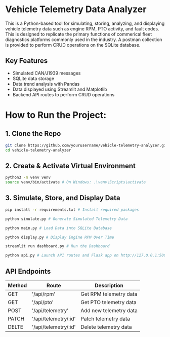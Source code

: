 # Vehicle Telemetry Data Analyzer

This is a Python-based tool for simulating, storing, analyzing, and displaying vehicle telemetry data such as engine RPM, PTO activity, and fault codes. This is designed to replicate the primary functions of commerical fleet diagnostics platforms commonly used in the industry. A postman collection is provided to perform CRUD operations on the SQLite database.

## Key Features ##
- Simulated CAN/J1939 messages
- SQLite data storage
- Data trend analysis with Pandas
- Data displayed using Streamlit and Matplotlib
- Backend API routes to perform CRUD operations


# How to Run the Project:

## 1. Clone the Repo ##
```bash
git clone https://github.com/yourusername/vehicle-telemetry-analyzer.git
cd vehicle-telemetry-analyzer
```

## 2. Create & Activate Virtual Environment ##
```bash
python3 -m venv venv
source venv/bin/activate # On Windows: .\venv\Scripts\activate
```

## 3. Simulate, Store, and Display Data ##
```bash
pip install -r requirements.txt # Install required packages

python simulate.py # Generate Simulated Telemetry Data

python main.py # Load Data into SQLite Database

python display.py # Display Engine RPM Over Time

streamlit run dashboard.py # Run the Dashboard

python api.py # Launch API routes and Flask app on http://127.0.0.1:5000
```


## API Endpoints ##

| Method        | Route                | Description             |
| ------------- | -------------------- | ----------------------- |
| GET           | '/api/rpm'           | Get RPM telemetry data  |
| GET           | '/api/pto'           | Get PTO telemetry data  |
| POST          | '/api/telemetry'     | Add new telemetry data  |
| PATCH         | '/api/telemetry/:id' | Patch telemetry data    |
| DELTE         | '/api/telemetry/:id' | Delete telemetry data   |
